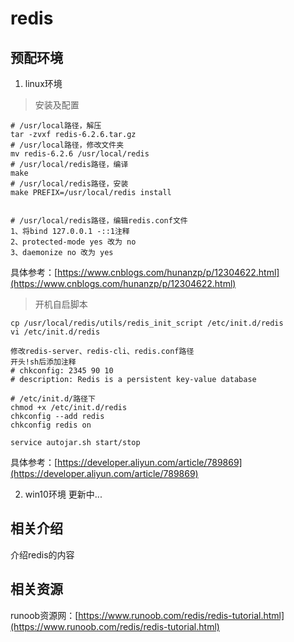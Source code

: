# redis

## 预配环境  
1. linux环境
> 安装及配置  
```
# /usr/local路径，解压
tar -zvxf redis-6.2.6.tar.gz
# /usr/local路径，修改文件夹
mv redis-6.2.6 /usr/local/redis
# /usr/local/redis路径，编译
make
# /usr/local/redis路径，安装
make PREFIX=/usr/local/redis install


# /usr/local/redis路径，编辑redis.conf文件
1、将bind 127.0.0.1 -::1注释
2、protected-mode yes 改为 no
3、daemonize no 改为 yes
```

具体参考：[https://www.cnblogs.com/hunanzp/p/12304622.html](https://www.cnblogs.com/hunanzp/p/12304622.html)

> 开机自启脚本
```
cp /usr/local/redis/utils/redis_init_script /etc/init.d/redis
vi /etc/init.d/redis

修改redis-server、redis-cli、redis.conf路径
开头!sh后添加注释
# chkconfig: 2345 90 10
# description: Redis is a persistent key-value database

# /etc/init.d/路径下
chmod +x /etc/init.d/redis
chkconfig --add redis
chkconfig redis on

service autojar.sh start/stop
```

具体参考：[https://developer.aliyun.com/article/789869](https://developer.aliyun.com/article/789869)

2. win10环境
更新中...
## **相关介绍**  
介绍redis的内容  
## **相关资源**  
runoob资源网：[https://www.runoob.com/redis/redis-tutorial.html](https://www.runoob.com/redis/redis-tutorial.html) 

```





